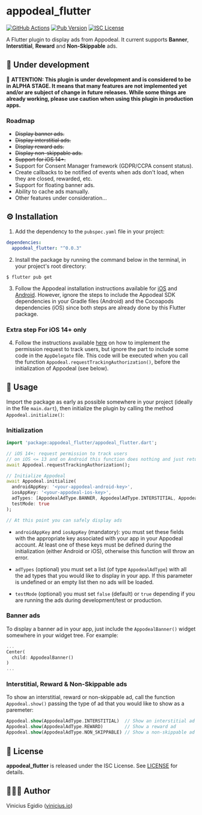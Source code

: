 # appodeal_flutter

[![GitHub Actions](https://img.shields.io/github/workflow/status/vegidio-flutter/appodeal/test?label=tests)](https://github.com/vegidio-flutter/appodeal/actions)
[![Pub Version](https://img.shields.io/pub/v/appodeal_flutter)](https://pub.dev/packages/appodeal_flutter)
[![ISC License](https://img.shields.io/npm/l/vimdb?color=important)](LICENSE)

A Flutter plugin to display ads from Appodeal. It current supports __Banner__, __Interstitial__, __Reward__ and __Non-Skippable__ ads.

## 🚧 Under development

🔴 **ATTENTION: This plugin is under development and is considered to be in ALPHA STAGE. It means that many features are not implemented yet and/or are subject of change in future releases. While some things are already working, please use caution when using this plugin in production apps.**

### Roadmap

- ~~Display banner ads.~~
- ~~Display interstitial ads.~~
- ~~Display reward ads.~~
- ~~Display non-skippable ads.~~
- ~~Support for iOS 14+.~~
- Support for Consent Manager framework (GDPR/CCPA consent status).
- Create callbacks to be notified of events when ads don't load, when they are closed, rewarded, etc.
- Support for floating banner ads.
- Ability to cache ads manually.
- Other features under consideration...

## ⚙️ Installation

1. Add the dependency to the `pubspec.yaml` file in your project:

```yaml
dependencies:
  appodeal_flutter: "^0.0.3"
```

2. Install the package by running the command below in the terminal, in your project's root directory:

```
$ flutter pub get
```

3. Follow the Appodeal installation instructions available for [iOS](https://wiki.appodeal.com/en/ios/2-7-3-beta-ios-sdk-integration-guide) and [Android](https://wiki.appodeal.com/en/android/2-7-3-beta-android-sdk-integration-guide). However, ignore the steps to include the Appodeal SDK dependencies in your Gradle files (Android) and the Cocoapods dependencies (iOS) since both steps are already done by this Flutter package.

### Extra step For iOS 14+ only

4. Follow the instructions available [here](https://wiki.appodeal.com/en/ios/2-7-3-beta-ios-sdk-integration-guide/ios-14+-support) on how to implement the permission request to track users, but ignore the part to include some code in the `AppDelegate` file. This code will be executed when you call the function `Appodeal.requestTrackingAuthorization()`, before the initialization of Appodeal (see below).

## 📱 Usage

Import the package as early as possible somewhere in your project (ideally in the file `main.dart`), then initialize the plugin by calling the method `Appodeal.initialize()`:

### Initialization

```dart
import 'package:appodeal_flutter/appodeal_flutter.dart';

// iOS 14+: request permission to track users
// on iOS <= 13 and on Android this function does nothing and just returns true
await Appodeal.requestTrackingAuthorization();

// Initialize Appodeal
await Appodeal.initialize(
  androidAppKey: '<your-appodeal-android-key>',
  iosAppKey: '<your-appodeal-ios-key>',
  adTypes: [AppodealAdType.BANNER, AppodealAdType.INTERSTITIAL, AppodealAdType.REWARD],
  testMode: true
);

// At this point you can safely display ads
```

* `androidAppKey` and `iosAppKey` (mandatory): you must set these fields with the appropriate key associated with your app in your Appodeal account. At least one of these keys must be defined during the initialization (either Android or iOS), otherwise this function will throw an error.

* `adTypes` (optional) you must set a list (of type `AppodealAdType`) with all the ad types that you would like to display in your app. If this parameter is undefined or an empty list then no ads will be loaded.

* `testMode` (optional) you must set `false` (default) or `true` depending if you are running the ads during development/test or production.

### Banner ads

To display a banner ad in your app, just include the `AppodealBanner()` widget somewhere in your widget tree. For example:

```dart
...
Center(
  child: AppodealBanner()
)
...
```

### Interstitial, Reward & Non-Skippable ads

To show an interstitial, reward or non-skippable ad, call the function `Appodeal.show()` passing the type of ad that you would like to show as a paremeter:

```dart
Appodeal.show(AppodealAdType.INTERSTITIAL)  // Show an interstitial ad
Appodeal.show(AppodealAdType.REWARD)        // Show a reward ad
Appodeal.show(AppodealAdType.NON_SKIPPABLE) // Show a non-skippable ad
```

## 📝 License

**appodeal_flutter** is released under the ISC License. See [LICENSE](LICENSE) for details.

## 👨🏾‍💻 Author

Vinicius Egidio ([vinicius.io](https://vinicius.io))